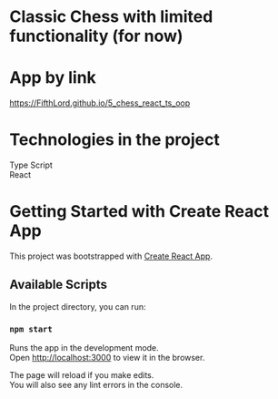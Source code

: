 # Classic Chess with limited functionality (for now)
# App by link
https://FifthLord.github.io/5_chess_react_ts_oop

# Technologies in the project
   Type Script\
   React

# Getting Started with Create React App

This project was bootstrapped with [Create React App](https://github.com/facebook/create-react-app).

## Available Scripts

In the project directory, you can run:

### `npm start`

Runs the app in the development mode.\
Open [http://localhost:3000](http://localhost:3000) to view it in the browser.

The page will reload if you make edits.\
You will also see any lint errors in the console.
